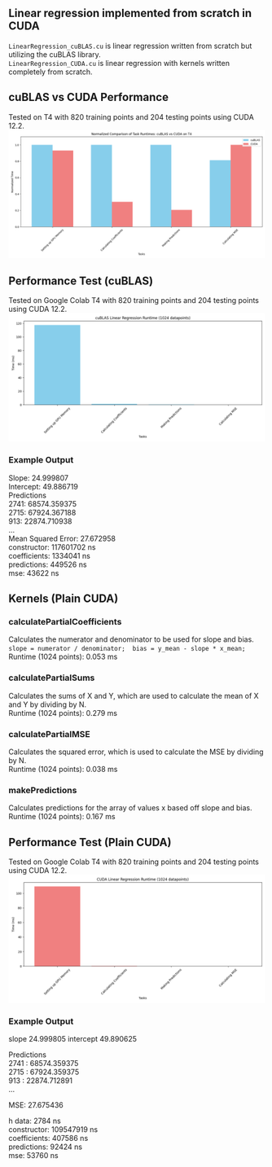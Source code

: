## Linear regression implemented from scratch in CUDA  
`LinearRegression_cuBLAS.cu` is linear regression written from scratch but utilizing the cuBLAS library.  
`LinearRegression_CUDA.cu` is linear regression with kernels written completely from scratch.  


## cuBLAS vs CUDA Performance  
Tested on T4 with 820 training points and 204 testing points using CUDA 12.2.  
![cuBLAS vs CUDA Performance Test](https://raw.githubusercontent.com/Tyler-Hilbert/CUDA-LinearRegression/8d2e2abda8d3b83918a7df89ad9eb6898b810db9/cuBLAS_vs_CUDA_Compare.png)

## Performance Test (cuBLAS)  
Tested on Google Colab T4 with 820 training points and 204 testing points using CUDA 12.2.  
![cuBLAS Performance Test](https://raw.githubusercontent.com/Tyler-Hilbert/CUDA-LinearRegression/cf5575b62348c939271295fd0e2cec309fc54636/cuBLAS.png)

### Example Output
Slope: 24.999807  
Intercept: 49.886719  
Predictions  
2741: 68574.359375  
2715: 67924.367188  
913: 22874.710938  
...  
Mean Squared Error: 27.672958  
constructor:    117601702 ns  
coefficients:   1334041 ns  
predictions:    449526 ns  
mse:	           43622 ns

## Kernels (Plain CUDA)  

### calculatePartialCoefficients 
Calculates the numerator and denominator to be used for slope and bias.  
``slope = numerator / denominator;  bias = y_mean - slope * x_mean;``  
Runtime (1024 points): 0.053 ms  

### calculatePartialSums 
Calculates the sums of X and Y, which are used to calculate the mean of X and Y by dividing by N.  
Runtime (1024 points): 0.279 ms  

### calculatePartialMSE
Calculates the squared error, which is used to calculate the MSE by dividing by N.  
Runtime (1024 points): 0.038 ms  

### makePredictions
Calculates predictions for the array of values x based off slope and bias.  
Runtime (1024 points): 0.167 ms

## Performance Test (Plain CUDA)  
Tested on Google Colab T4 with 820 training points and 204 testing points using CUDA 12.2.  
![CUDA Performance Test](https://raw.githubusercontent.com/Tyler-Hilbert/CUDA-LinearRegression/8d2e2abda8d3b83918a7df89ad9eb6898b810db9/CUDA.png)

### Example Output  
slope 24.999805  intercept 49.890625  

Predictions  
2741 : 68574.359375  
2715 : 67924.359375  
913 : 22874.712891  
...  

MSE: 27.675436  

h data:	        2784 ns  
constructor:	109547919 ns  
coefficients:	407586 ns  
predictions:	92424 ns  
mse:	        53760 ns  
